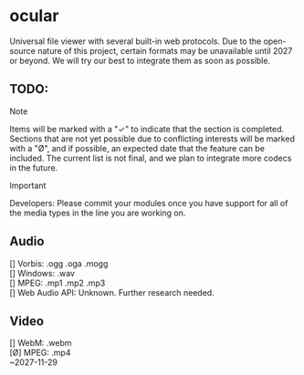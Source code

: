 # ocular
Universal file viewer with several built-in web protocols. Due to the open-source nature of this project, certain formats may be unavailable until 2027 or beyond. We will try our best to integrate them as soon as possible.
## TODO:
> [!NOTE]
> Items will be marked with a "✓" to indicate that the section is completed. Sections that are not yet possible due to conflicting interests will be marked with a "Ø", and if possible, an expected date that the feature can be included. The current list is not final, and we plan to integrate more codecs in the future.

> [!IMPORTANT]
> Developers: Please commit your modules once you have support for all of the media types in the line you are working on.
## Audio

[] Vorbis: .ogg .oga .mogg <br>
[] Windows: .wav <br>
[] MPEG: .mp1 .mp2 .mp3 <br>
[] Web Audio API: Unknown. Further research needed. <br>

## Video

[] WebM: .webm <br>
[Ø] MPEG: .mp4 <br>
~2027-11-29 <br>
